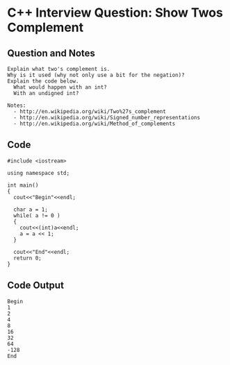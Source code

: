 
# C++ Interview Question: Show Twos Complement

## Question and Notes

    Explain what two's complement is.
    Why is it used (why not only use a bit for the negation)?
    Explain the code below. 
      What would happen with an int? 
      With an undigned int?
    
    Notes:
      - http://en.wikipedia.org/wiki/Two%27s_complement
      - http://en.wikipedia.org/wiki/Signed_number_representations
      - http://en.wikipedia.org/wiki/Method_of_complements

## Code

    
    #include <iostream>
    
    using namespace std;
    
    int main()
    {
      cout<<"Begin"<<endl;
    
      char a = 1;
      while( a != 0 )
      {
        cout<<(int)a<<endl;
        a = a << 1;
      }
    
      cout<<"End"<<endl;
      return 0;
    }

## Code Output

    Begin
    1
    2
    4
    8
    16
    32
    64
    -128
    End

